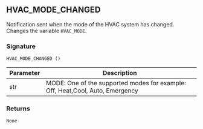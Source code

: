 ## HVAC\_MODE\_CHANGED

Notification sent when the mode of the HVAC system has changed. Changes the variable `HVAC_MODE`.


### Signature

`HVAC_MODE_CHANGED ()` 


| Parameter | Description |
| --- | --- |
| str | MODE: One of the supported modes for example: Off, Heat,Cool, Auto, Emergency |


### Returns

`None`

